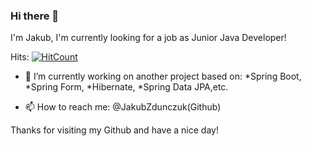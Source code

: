 ### Hi there 👋
I'm Jakub, I'm currently looking for a job as Junior Java Developer!

 Hits: [![HitCount](http://hits.dwyl.com/JakubZdunczuk/JakubZdunczuk.svg?style=flat-square)](http://hits.dwyl.com/JakubZdunczuk/JakubZdunczuk)

- 🔭 I’m currently working on another project based on:
    *Spring Boot,
    *Spring Form,
    *Hibernate,
    *Spring Data JPA,etc.
    
- 📫 How to reach me: @JakubZdunczuk(Github)

Thanks for visiting my Github and have a nice day!
